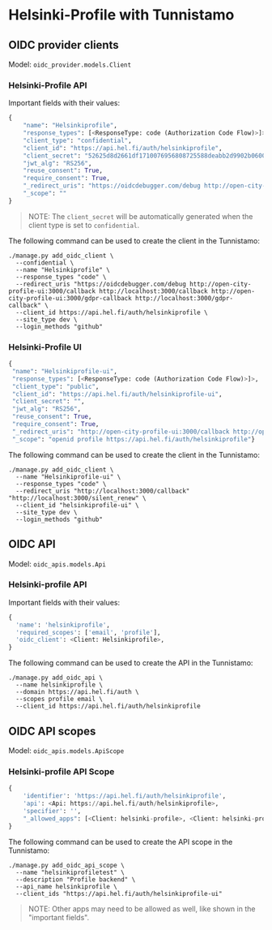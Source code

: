 # Helsinki-Profile with Tunnistamo

## OIDC provider clients

Model: `oidc_provider.models.Client`

### Helsinki-Profile API

Important fields with their values:

```python
{
    "name": "Helsinkiprofile",
    "response_types": [<ResponseType: code (Authorization Code Flow)>]>,
    "client_type": "confidential",
    "client_id": "https://api.hel.fi/auth/helsinkiprofile",
    "client_secret": "52625d8d2661df1710076956808725588deabb2d9902b06003d78764",
    "jwt_alg": "RS256",
    "reuse_consent": True,
    "require_consent": True,
    "_redirect_uris": "https://oidcdebugger.com/debug http://open-city-profile-ui:3000/callback http://localhost:3000/callback http://open-city-profile-ui:3000/gdpr-callback http://localhost:3000/gdpr-callback",
    "_scope": ""
}
```

> NOTE: The `client_secret` will be automatically generated when the client type is set to `confidential`.

The following command can be used to create the client in the Tunnistamo:

```shell
./manage.py add_oidc_client \
  --confidential \
  --name "Helsinkiprofile" \
  --response_types "code" \
  --redirect_uris "https://oidcdebugger.com/debug http://open-city-profile-ui:3000/callback http://localhost:3000/callback http://open-city-profile-ui:3000/gdpr-callback http://localhost:3000/gdpr-callback" \
  --client_id https://api.hel.fi/auth/helsinkiprofile \
  --site_type dev \
  --login_methods "github"
```

### Helsinki-Profile UI

```python
{
 "name": "Helsinkiprofile-ui",
 "response_types": [<ResponseType: code (Authorization Code Flow)>]>,
 "client_type": "public",
 "client_id": "https://api.hel.fi/auth/helsinkiprofile-ui",
 "client_secret": "",
 "jwt_alg": "RS256",
 "reuse_consent": True,
 "require_consent": True,
 "_redirect_uris": "http://open-city-profile-ui:3000/callback http://open-city-profile-ui:3000/silent_renew http://localhost:3000/callback http://localhost:3000/silent_renew",
 "_scope": "openid profile https://api.hel.fi/auth/helsinkiprofile"}
```

The following command can be used to create the client in the Tunnistamo:

```shell
./manage.py add_oidc_client \
  --name "Helsinkiprofile-ui" \
  --response_types "code" \
  --redirect_uris "http://localhost:3000/callback" "http://localhost:3000/silent_renew" \
  --client_id "helsinkiprofile-ui" \
  --site_type dev \
  --login_methods "github"
```

## OIDC API

Model: `oidc_apis.models.Api`

### Helsinki-profile API

Important fields with their values:

```python
{
  'name': 'helsinkiprofile',
  'required_scopes': ['email', 'profile'],
  'oidc_client': <Client: Helsinkiprofile>,
}
```

The following command can be used to create the API in the Tunnistamo:

```shell
./manage.py add_oidc_api \
  --name helsinkiprofile \
  --domain https://api.hel.fi/auth \
  --scopes profile email \
  --client_id https://api.hel.fi/auth/helsinkiprofile
```

## OIDC API scopes

Model: `oidc_apis.models.ApiScope`

### Helsinki-profile API Scope

```python
{
    'identifier': 'https://api.hel.fi/auth/helsinkiprofile',
    'api': <Api: https://api.hel.fi/auth/helsinkiprofile>,
    'specifier': '',
    "_allowed_apps": [<Client: helsinki-profile>, <Client: helsinki-profile-ui>, <Client: kukkuu-api>, <Client: kukkuu-ui>, <Client: kukkuu-admin-ui>]
}
```

The following command can be used to create the API scope in the Tunnistamo:

```shell
./manage.py add_oidc_api_scope \
  --name "helsinkiprofiletest" \
  --description "Profile backend" \
  --api_name helsinkiprofile \
  --client_ids "https://api.hel.fi/auth/helsinkiprofile-ui"
```

> NOTE: Other apps may need to be allowed as well, like shown in the "important fields".
